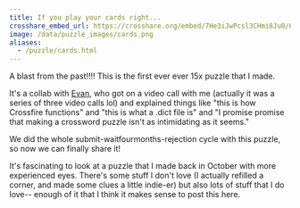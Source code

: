 ```yaml
---
title: If you play your cards right...
crosshare_embed_url: https://crosshare.org/embed/7He3iJwPcsl3CHmi8Ju0/6GZEUgttSaMcNGI8CIiXptC8S1E3
image: /data/puzzle_images/cards.png
aliases:
  - /puzzle/cards.html
---
```


A blast from the past!!!! This is the first ever ever 15x puzzle that I made.

It's a collab with [Evan](https://twitter.com/EvanSaysHello), who got on a video call with me (actually it was a series of three video calls lol) and explained things like "this is how Crossfire functions" and "this is what a .dict file is" and "I promise promise that making a crossword puzzle isn't as intimidating as it seems."

We did the whole submit-waitfourmonths-rejection cycle with this puzzle, so now we can finally share it!

It's fascinating to look at a puzzle that I made back in October with more experienced eyes. There's some stuff I don't love (I actually refilled a corner, and made some clues a little indie-er) but also lots of stuff that I do love-- enough of it that I think it makes sense to post this here.

